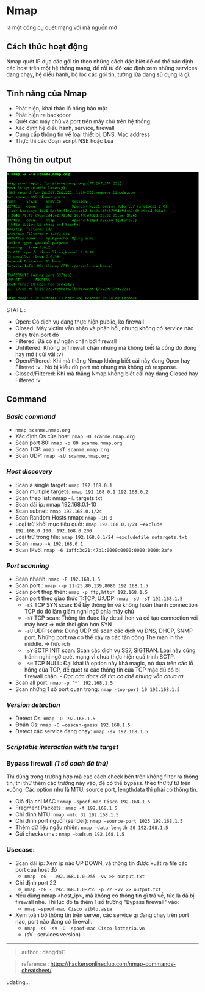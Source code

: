 # **Nmap**
là một công cụ quét mạng với mã nguồn mở

## Cách thức hoạt động
Nmap quét IP dựa các gói tin theo những cách đặc biệt để có thể xác định các host trên một hệ thống mạng, để rồi từ đó xác định xem những services đang chạy, hệ điều hành, bộ lọc các gói tin, tường lửa đang sủ dụng là gì.
## Tính năng của Nmap
- Phát hiện, khai thác lỗ hổng bảo mật
- Phát hiện ra backdoor
- Quét các máy chủ và port trên máy chủ trên hệ thống
- Xác định hệ điều hành, service, firewall
- Cung cấp thông tin về loại thiết bị, DNS, Mac address
- Thực thi các đoạn script NSE hoặc Lua

## Thông tin output
![](img/nmap.png)

STATE :
- Open: Có dịch vụ đang thực hiện public, ko firewall
- Closed: Máy victim vẫn nhận và phản hồi, nhưng không có service nào chạy trên port đó
- Filtered: Đã có sự ngăn chặn bởi firewall
- Unfiltered: Không bị firewall chặn nhưng mà không biết là cổng đó đóng hay mở ( cùi vãi :v)
- Open/Filtered: Khi mà thằng Nmap không biết cái này đang Open hay Filtered :v . Nó bị kiểu dù port mở nhưng mà không có response.
- Closed/Filtered: Khi mà thằng Nmap không biết cái này đang Closed hay Filtered :v 
## Command
### ***Basic command***
- `nmap scanme.nmap.org`
- Xác định Os của host: `nmap -O scanme.nmap.org`
- Scan port 80: `nmap -p 80 scanme.nmap.org`
- Scan TCP: `nmap -sT scanme.nmap.org`
- Scan UDP: `nmap -sU scanme.nmap.org`
### ***Host discovery***
- Scan a single target: `nmap 192.168.0.1`
- Scan multiple targets: `nmap 192.168.0.1 192.168.0.2`
- Scan theo list: nmap -iL targets.txt
- Scan dải ip: nmap 192.168.0.1-10
- Scan subnet: `nmap 192.168.0.1/24`
- Scan Random Hosts	nmap: `nmap -iR 0`
- Loại trừ khỏi mục tiêu quét: `nmap 192.168.0.1/24 –exclude 192.168.0.100, 192.168.0.200`
- Loại trừ trong file: `nmap 192.168.0.1/24 –excludefile notargets.txt`
- Scan: `nmap -A 192.168.0.1`
- Scan IPv6: `nmap -6 1aff:3c21:47b1:0000:0000:0000:0000:2afe`
### ***Port scanning***
- Scan nhanh: `nmap -F 192.168.1.5`
- Scan port : `nmap --p 21-25,80,139,8080 192.168.1.5`
- Scan port thep thên: `nmap -p ftp,http* 192.168.1.5`
- Scan port theo giao thức T:TCP, U:UDP: `nmap -sU -sT 192.168.1.5`
    - `-sS` TCP SYN scan: Để lấy thông tin và không hoàn thành connection TCP do đó làm giảm nghi ngờ phía máy chủ 
    - `-sT` TCP scan: Thông tin được lấy detail hơn và có tạo connection với máy host => mất thời gian hơn SYN
    - `-sU` UDP scans: Dùng UDP để scan các dịch vụ DNS, DHCP, SNMP port. Những port mà có thể xảy ra các tấn công The man in the middle. => hữu ích
    - `-sY` SCTP INIT scan: Scan các dịch vụ SS7, SIGTRAN. Loại này cũng tránh nghi ngờ quét mạng vì chưa thực hiện quá trình SCTP.
    - `-sN` TCP NULL: Đại khái là option này khá magic, nó dựa trên các lỗ hổng của TCP, để quét ra các thông tin của TCP mặc dù có bị firewall chặn. *- Đọc các docs đẻ tìm cơ chế nhưng vẫn chưa ra*
- Scan all port: `nmap -p ‘*’ 192.168.1.5`
- Scan những 1 số port quan trọng: `nmap -top-port 10 192.168.1.5`
### ***Version detection***
- Detect Os: `nmap -O 192.168.1.5`
- Đoán Os: `nmap -O –osscan-guess 192.168.1.5`
- Detect các service đang chạy: `nmap -sV 192.168.1.5`

### ***Scriptable interaction with the target***

### **Bypass firewall** *(1 số cách đã thử)*

Thì dùng trong trường hợp mà các cách check bên trên không filter ra thông tin, thì thử thêm các trường này vào, để có thể bypass. theo thứ tự từ trên xuống. Các option như là MTU. source port, lengthdata thì phải có thông tin.
- Giả địa chỉ MAC : `nmap –spoof-mac Cisco 192.168.1.5`
- Fragment Packets : `nmap -f 192.168.1.5`
- Chỉ định MTU: `nmap –mtu 32 192.168.1.5`
- Chỉ đinh port nguồn(sender): `nmap –source-port 1025 192.168.1.5`
- Thêm dữ liệu ngẫu nhiên: `nmap –data-length 20 192.168.1.5`
- Gửi checksums : `nmap –badsum 192.168.1.5`

### **Usecase**:
- Scan dải ip: Xem ip nào UP DOWN, và thông tin được xuất ra file các port của host đó
    - `nmap -oG - 192.168.1.0-255 -vv >> output.txt`
- Chỉ định port 22
    - `nmap -oG - 192.168.1.0-255 -p 22 -vv >> output.txt`
- Nếu dùng nmap <host_ip>, mà không có thông tin gì trả về, tức là đã bị firewall nhé. Thì lúc đó ta thêm 1 số trường "Bypass firewall" vào:
    - `nmap –spoof-mac Cisco viblo.asia`
- Xem toàn bộ thông tin trên server, các service gì đang chạy trên port nào, port nào đang có firewall.
    - `nmap -sC -sV -O -spoof-mac Cisco lotteria.vn`
    - (sV : services version)
---
>author : dangdh11

>reference : https://hackersonlineclub.com/nmap-commands-cheatsheet/

udating...
